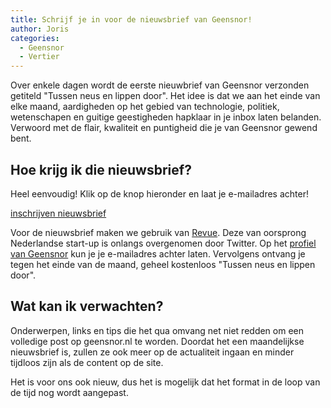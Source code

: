 ```yaml
---
title: Schrijf je in voor de nieuwsbrief van Geensnor!
author: Joris
categories:
  - Geensnor
  - Vertier
---
```


Over enkele dagen wordt de eerste nieuwbrief van Geensnor verzonden getiteld "Tussen neus en lippen door". Het idee is dat we aan het einde van elke maand, aardigheden op het gebied van technologie, politiek, wetenschapen en guitige geestigheden hapklaar in je inbox laten belanden. Verwoord met de flair, kwaliteit en puntigheid die je van Geensnor gewend bent.

## Hoe krijg ik die nieuwsbrief?

Heel eenvoudig! Klik op de knop hieronder en laat je e-mailadres achter!

<a href="https://www.getrevue.co/profile/geensnor" target="new" class="btn btn-primary">inschrijven nieuwsbrief</a>

Voor de nieuwsbrief maken we gebruik van [Revue](https://www.getrevue.co/). Deze van oorsprong Nederlandse start-up is onlangs overgenomen door Twitter. Op het [profiel van Geensnor](https://www.getrevue.co/profile/geensnor) kun je je e-mailadres achter laten. Vervolgens ontvang je tegen het einde van de maand, geheel kostenloos "Tussen neus en lippen door".

## Wat kan ik verwachten?

Onderwerpen, links en tips die het qua omvang net niet redden om een volledige post op geensnor.nl te worden. Doordat het een maandelijkse nieuwsbrief is, zullen ze ook meer op de actualiteit ingaan en minder tijdloos zijn als de content op de site.

Het is voor ons ook nieuw, dus het is mogelijk dat het format in de loop van de tijd nog wordt aangepast.
